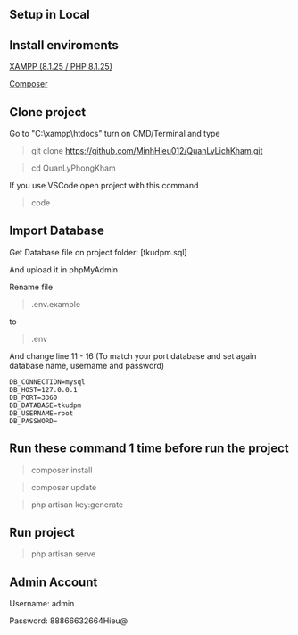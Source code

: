## Setup in Local

## Install enviroments

[XAMPP (8.1.25 / PHP 8.1.25)](https://sourceforge.net/projects/xampp/files/XAMPP%20Windows/8.1.25/xampp-windows-x64-8.1.25-0-VS16-installer.exe)

[Composer](https://getcomposer.org/download/)


## Clone project

Go to "C:\xampp\htdocs" turn on CMD/Terminal and type

> git clone https://github.com/MinhHieu012/QuanLyLichKham.git

> cd QuanLyPhongKham

If you use VSCode open project with this command

> code .

## Import Database

Get Database file on project folder: [tkudpm.sql]

And upload it in phpMyAdmin

Rename file 

> .env.example

to

> .env

And change line 11 - 16 (To match your port database and set again database name, username and password)

```
DB_CONNECTION=mysql
DB_HOST=127.0.0.1
DB_PORT=3360
DB_DATABASE=tkudpm
DB_USERNAME=root
DB_PASSWORD=
```

## Run these command 1 time before run the project

> composer install

> composer update

> php artisan key:generate

## Run project

> php artisan serve

## Admin Account

Username: admin

Password: 88866632664Hieu@

